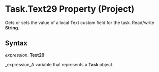 
# Task.Text29 Property (Project)

Gets or sets the value of a local Text custom field for the task. Read/write  **String**.


## Syntax

 _expression_. **Text29**

 _expression_A variable that represents a  **Task** object.

